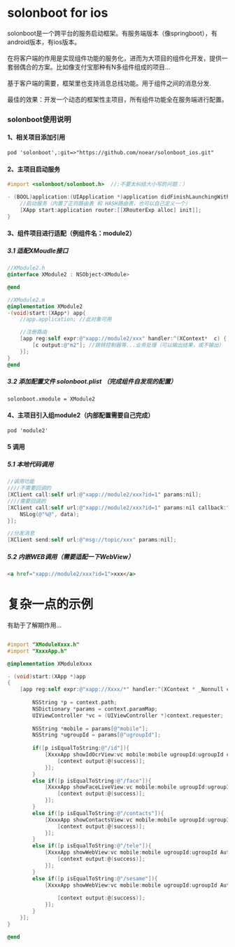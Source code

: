 # solonboot for ios
solonboot是一个跨平台的服务启动框架。有服务端版本（像springboot），有android版本，有ios版本。<br/>
<br/>
在将客户端的作用是实现组件功能的服务化，进而为大项目的组件化开发，提供一套弱偶合的方案。比如像支付宝那种有N多组件组成的项目...<br/>
<br/>
基于客户端的需要，框架里也支持消息总线功能。用于组件之间的消息分发.<br/>
<br/>
最佳的效果：开发一个动态的框架性主项目，所有组件功能全在服务端进行配置。
<br/>

### solonboot使用说明

#### 1、相关项目添加引用

`pod 'solonboot',:git=>"https://github.com/noear/solonboot_ios.git"`

#### 2、主项目启动服务
```Objective-C
#import <solonboot/solonboot.h>  //:不要太纠结大小写的问题：）

- (BOOL)application:(UIApplication *)application didFinishLaunchingWithOptions:(NSDictionary *)launchOptions {
    //启动服务（内置了正则路由表 和 HASH路由表，也可以自己定义一个）
    [XApp start:application router:[[XRouterExp alloc] init]];
}
```

#### 3、组件项目进行适配（例组件名：module2）
##### 3.1 适配XMoudle接口
```Objective-C
//XModule2.h
@interface XModule2 : NSObject<XModule>

@end

//XModule2.m
@implementation XModule2
-(void)start:(XApp*) app{
    //app.application; //此对象可用

    //注册路由
    [app reg:self expr:@"xapp://module2/xxx" handler:^(XContext*  c) {
        [c output:@"m2"]; //跳转控制器等...业务处理（可以输出结果，或不输出）
    }];
}
@end
```
##### 3.2 添加配置文件 solonboot.plist （完成组件自发现的配置）
`solonboot.xmodule = XModule2`

#### 4、主项目引入组module2（内部配置需要自己完成）
`pod 'module2'`

#### 5 调用
##### 5.1 本地代码调用
```Objective-C
//调用功能
////不需要回调的
[XClient call:self url:@"xapp://module2/xxx?id=1" params:nil]; 
////需要回调的
[XClient call:self url:@"xapp://module2/xxx?id=1" params:nil callback:^(XContext* c,id data) {
    NSLog(@"%@", data); 
}];

//分发消息
[XClient send:self url:@"msg://topic/xxx" params:nil];
```
##### 5.2 内嵌WEB调用（需要适配一下WebView）
```html
<a href="xapp://module2/xxx?id=1">xxx</a>
```

# 复杂一点的示例
有助于了解期作用...

```Objective-C

#import "XModuleXxxx.h"
#import "XxxxApp.h"

@implementation XModuleXxxx

- (void)start:(XApp *)app
{
    [app reg:self expr:@"xapp://Xxxx/*" handler:^(XContext * _Nonnull context) {
        
        NSString *p = context.path;
        NSDictionary *params = context.paramMap;
        UIViewController *vc = (UIViewController *)context.requester;
        
        NSString *mobile = params[@"mobile"];
        NSString *ugroupId = params[@"ugroupId"];
        
        if([p isEqualToString:@"/id"]){
            [XxxxApp showIdOcrView:vc mobile:mobile ugroupId:ugroupId completion:^(BOOL success, NSString * message) {
                [context output:@(success)];
            }];
        }
        else if([p isEqualToString:@"/face"]){
            [XxxxApp showFaceLiveView:vc mobile:mobile ugroupId:ugroupId completion:^(BOOL success, NSString * message) {
                [context output:@(success)];
            }];
        }
        else if([p isEqualToString:@"/contacts"]){
            [XxxxApp showContactsView:vc mobile:mobile ugroupId:ugroupId completion:^(BOOL success, NSString * message) {
                [context output:@(success)];
            }];
        }
        else if([p isEqualToString:@"/tele"]){
            [XxxxApp showWebView:vc mobile:mobile ugroupId:ugroupId AuthUrlType:AuthUrlTypeWechash completion:^(BOOL success, NSString * message) {
                [context output:@(success)];
            }];
        }
        else if([p isEqualToString:@"/sesame"]){
            [XxxxApp showWebView:vc mobile:mobile ugroupId:ugroupId AuthUrlType:AuthUrlTypeZmxy completion:^(BOOL success, NSString * message) {
                
                [context output:@(success)];
            }];
        }
    }];
}

@end

```

